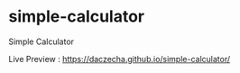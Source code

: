 # simple-calculator
Simple Calculator 


Live Preview : https://daczecha.github.io/simple-calculator/
